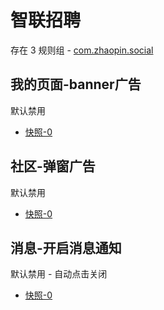 # 智联招聘

存在 3 规则组 - [com.zhaopin.social](/src/apps/com.zhaopin.social.ts)

## 我的页面-banner广告

默认禁用

- [快照-0](https://i.gkd.li/import/12706181)

## 社区-弹窗广告

默认禁用

- [快照-0](https://inspect.gkd.li/import/13063442)

## 消息-开启消息通知

默认禁用 - 自动点击关闭

- [快照-0](https://i.gkd.li/import/13063427)
